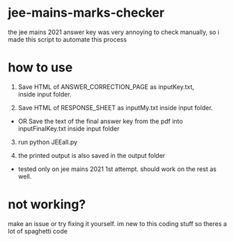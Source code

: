 # jee-mains-marks-checker
the jee mains 2021 answer key was very annoying to check manually, so i made this script to automate this process

# how to use
1. Save HTML of ANSWER_CORRECTION_PAGE as inputKey.txt, inside input folder.

2. Save HTML of RESPONSE_SHEET as inputMy.txt inside input folder.
- OR    Save the text of the final answer key from the pdf into inputFinalKey.txt inside input folder

3. run python JEEall.py

4. the printed output is also saved in the output folder


- tested only on jee mains 2021 1st attempt. should work on the rest as well.

# not working?
make an issue or try fixing it yourself.
im new to this coding stuff so theres a lot of spaghetti code